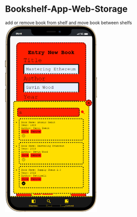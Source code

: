 # Bookshelf-App-Web-Storage
add or remove book from shelf and move book between shelfs
<img src="bookshelf-ui.png" width="300px" />
